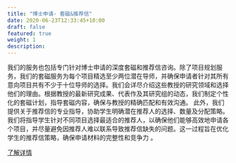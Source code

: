 ```yaml
---
title: "博士申请- 套磁&推荐信"
date: 2020-06-23T12:33:45+10:00
draft: false
featured: true
weight: 1
description:
---
```


 我们的服务也包括专门针对博士申请的深度套磁和推荐信咨询。除了项目规划服务，我们的套磁服务为每个项目精选至少两位潜在导师，并确保申请者针对其所有意向项目共有不少于十位导师的选择。我们会详尽介绍这些教授的研究领域和选择他们的理由。根据教授的最新研究成果、代表作及其研究组的动态，我们制定个性化的套磁计划，指导套磁内容，确保与教授的精确匹配和有效沟通。 此外，我们提供关于推荐信的专业指导，协助学生明确潜在推荐人的选择、数量及分配策略。我们将指导学生针对不同项目选择最适合的推荐人，以确保他们能够高效地申请各个项目，并尽量避免因推荐人难以联系导致推荐信缺失的问题。这一过程旨在优化学生的推荐信策略，确保申请材料的完整性和竞争力 。

 [了解详情](https://www.weiyun.com/document?fileId=2233709020_dcb12385f0a739ae12b58dcd423dce4a_e03d54e7-f206-4ff9-825a-fae116c682d4&officeType=pdf&tdsourcetag=s_weiyun_file)